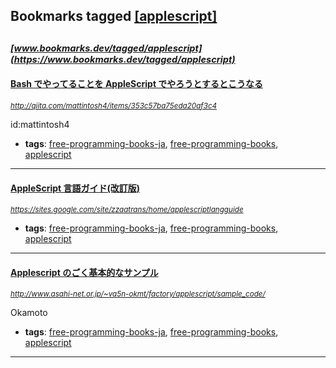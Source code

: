 ## Bookmarks tagged [[applescript]](https://www.bookmarks.dev?q=[applescript])

_<sup><sup>[www.bookmarks.dev/tagged/applescript](https://www.bookmarks.dev/tagged/applescript)</sup></sup>_
---
#### [Bash でやってることを AppleScript でやろうとするとこうなる](http://qiita.com/mattintosh4/items/353c57ba75eda20af3c4)
_<sup>http://qiita.com/mattintosh4/items/353c57ba75eda20af3c4</sup>_

id:mattintosh4
* **tags**: [free-programming-books-ja](../tagged/free-programming-books-ja.md), [free-programming-books](../tagged/free-programming-books.md), [applescript](../tagged/applescript.md)
---
#### [AppleScript 言語ガイド(改訂版)](https://sites.google.com/site/zzaatrans/home/applescriptlangguide)
_<sup>https://sites.google.com/site/zzaatrans/home/applescriptlangguide</sup>_

* **tags**: [free-programming-books-ja](../tagged/free-programming-books-ja.md), [free-programming-books](../tagged/free-programming-books.md), [applescript](../tagged/applescript.md)
---
#### [Applescript のごく基本的なサンプル](http://www.asahi-net.or.jp/~va5n-okmt/factory/applescript/sample_code/)
_<sup>http://www.asahi-net.or.jp/~va5n-okmt/factory/applescript/sample_code/</sup>_

Okamoto
* **tags**: [free-programming-books-ja](../tagged/free-programming-books-ja.md), [free-programming-books](../tagged/free-programming-books.md), [applescript](../tagged/applescript.md)
---
